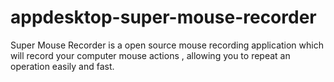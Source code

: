 appdesktop-super-mouse-recorder
===============================

Super Mouse Recorder is a open source mouse recording application which will record your computer mouse actions , allowing you to repeat an operation easily and fast.
